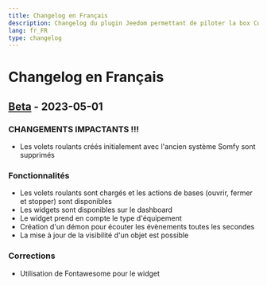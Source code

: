 ```yaml
---
title: Changelog en Français
description: Changelog du plugin Jeedom permettant de piloter la box Connexoon
lang: fr_FR
type: changelog
---
```


# Changelog en Français

## [Beta] - 2023-05-01

### CHANGEMENTS IMPACTANTS !!!

- Les volets roulants créés initialement avec l'ancien système Somfy sont supprimés

### Fonctionnalités

- Les volets roulants sont chargés et les actions de bases (ouvrir, fermer et stopper) sont disponibles
- Les widgets sont disponibles sur le dashboard
- Le widget prend en compte le type d'équipement
- Création d'un démon pour écouter les évènements toutes les secondes
- La mise à jour de la visibilité d'un objet est possible

### Corrections

- Utilisation de Fontawesome pour le widget

[Beta]: https://github.com/benjaminprevot/jeedom-plugin-connexoon/tree/beta
